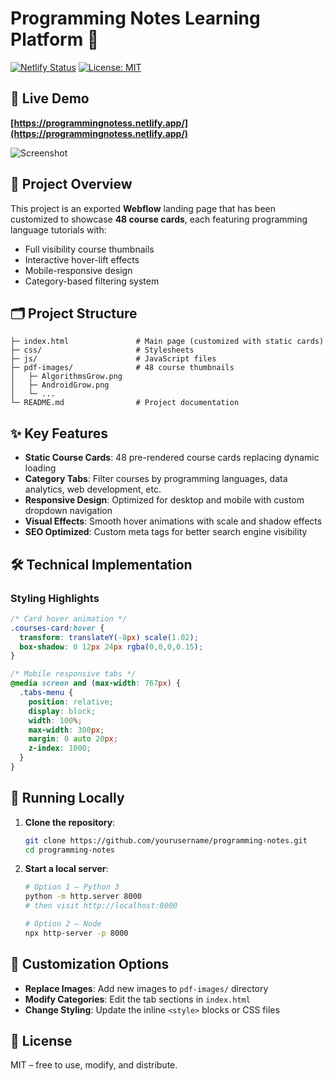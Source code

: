 # Programming Notes Learning Platform 🚀

[![Netlify Status](https://api.netlify.com/api/v1/badges/c01bd484-92c9-4659-9620-189f92100c96/deploy-status)](https://app.netlify.com/sites/programmingnotess/deploys)
[![License: MIT](https://img.shields.io/badge/License-MIT-yellow.svg)](https://opensource.org/licenses/MIT)

## 🔗 Live Demo

**[https://programmingnotess.netlify.app/](https://programmingnotess.netlify.app/)**

![Screenshot](https://i.imgur.com/Jf2O7la.png)

## 📝 Project Overview

This project is an exported **Webflow** landing page that has been customized to showcase **48 course cards**, each featuring programming language tutorials with:

- Full visibility course thumbnails
- Interactive hover-lift effects
- Mobile-responsive design
- Category-based filtering system

## 🗂️ Project Structure

```
├─ index.html               # Main page (customized with static cards)
├─ css/                     # Stylesheets
├─ js/                      # JavaScript files
├─ pdf-images/              # 48 course thumbnails
│   ├─ AlgorithmsGrow.png
│   ├─ AndroidGrow.png
│   └─ ...
└─ README.md                # Project documentation
```

## ✨ Key Features

- **Static Course Cards**: 48 pre-rendered course cards replacing dynamic loading
- **Category Tabs**: Filter courses by programming languages, data analytics, web development, etc.
- **Responsive Design**: Optimized for desktop and mobile with custom dropdown navigation
- **Visual Effects**: Smooth hover animations with scale and shadow effects
- **SEO Optimized**: Custom meta tags for better search engine visibility

## 🛠️ Technical Implementation

### Styling Highlights

```css
/* Card hover animation */
.courses-card:hover {
  transform: translateY(-8px) scale(1.02);
  box-shadow: 0 12px 24px rgba(0,0,0,0.15);
}

/* Mobile responsive tabs */
@media screen and (max-width: 767px) {
  .tabs-menu {
    position: relative;
    display: block;
    width: 100%;
    max-width: 300px;
    margin: 0 auto 20px;
    z-index: 1000;
  }
}
```

## 🚀 Running Locally

1. **Clone the repository**:
   ```bash
   git clone https://github.com/yourusername/programming-notes.git
   cd programming-notes
   ```

2. **Start a local server**:
   ```bash
   # Option 1 – Python 3
   python -m http.server 8000
   # then visit http://localhost:8000

   # Option 2 – Node
   npx http-server -p 8000
   ```

## 🎨 Customization Options

- **Replace Images**: Add new images to `pdf-images/` directory
- **Modify Categories**: Edit the tab sections in `index.html`
- **Change Styling**: Update the inline `<style>` blocks or CSS files

## 📄 License

MIT – free to use, modify, and distribute.
